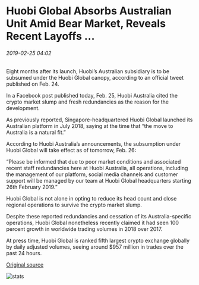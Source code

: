# Huobi Global Absorbs Australian Unit Amid Bear Market, Reveals Recent Layoffs ...

###### 2019-02-25 04:02

Eight months after its launch, Huobi’s Australian subsidiary is to be subsumed under the Huobi Global canopy, according to an official tweet published on Feb. 24.

In a Facebook post published today, Feb. 25, Huobi Australia cited the crypto market slump and fresh redundancies as the reason for the development.

As previously reported, Singapore-headquartered Huobi Global launched its Australian platform in July 2018, saying at the time that “the move to Australia is a natural fit.”

According to Huobi Australia’s announcements, the subsumption under Huobi Global will take effect as of tomorrow, Feb. 26:

“Please be informed that due to poor market conditions and associated recent staff redundancies here at Huobi Australia, all operations, including the management of our platform, social media channels and customer support will be managed by our team at Huobi Global headquarters starting 26th February 2019.”

Huobi Global is not alone in opting to reduce its head count and close regional operations to survive the crypto market slump.

Despite these reported redundancies and cessation of its Australia-specific operations, Huobi Global nonetheless recently claimed it had seen 100 percent growth in worldwide trading volumes in 2018 over 2017.

At press time, Huobi Global is ranked fifth largest crypto exchange globally by daily adjusted volumes, seeing around $957 million in trades over the past 24 hours.

[Original source](https://cointelegraph.com/news/huobi-global-absorbs-australian-unit-amid-bear-market-reveals-recent-layoffs)

![stats](https://c.statcounter.com/11760860/0/a89fa40b/1/ "stats")